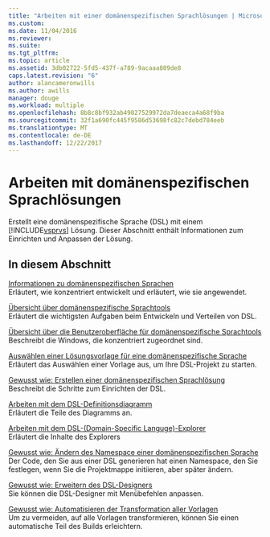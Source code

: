 ```yaml
---
title: "Arbeiten mit einer domänenspezifischen Sprachlösungen | Microsoft Docs"
ms.custom: 
ms.date: 11/04/2016
ms.reviewer: 
ms.suite: 
ms.tgt_pltfrm: 
ms.topic: article
ms.assetid: 3db02722-5fd5-437f-a789-9acaaa809de8
caps.latest.revision: "6"
author: alancameronwills
ms.author: awills
manager: douge
ms.workload: multiple
ms.openlocfilehash: 8b8c8bf932ab49027529972da7deaeca4a68f9ba
ms.sourcegitcommit: 32f1a690fc445f9586d53698fc82c7debd784eeb
ms.translationtype: MT
ms.contentlocale: de-DE
ms.lasthandoff: 12/22/2017
---
```

# <a name="working-with-domain-specific-language-solutions"></a>Arbeiten mit domänenspezifischen Sprachlösungen
Erstellt eine domänenspezifische Sprache (DSL) mit einem [!INCLUDE[vsprvs](../code-quality/includes/vsprvs_md.md)] Lösung. Dieser Abschnitt enthält Informationen zum Einrichten und Anpassen der Lösung.  
  
## <a name="in-this-section"></a>In diesem Abschnitt  
 [Informationen zu domänenspezifischen Sprachen](../modeling/about-domain-specific-languages.md)  
 Erläutert, wie konzentriert entwickelt und erläutert, wie sie angewendet.  
  
 [Übersicht über domänenspezifische Sprachtools](../modeling/overview-of-domain-specific-language-tools.md)  
 Erläutert die wichtigsten Aufgaben beim Entwickeln und Verteilen von DSL.  
  
 [Übersicht über die Benutzeroberfläche für domänenspezifische Sprachtools](../modeling/overview-of-the-domain-specific-language-tools-user-interface.md)  
 Beschreibt die Windows, die konzentriert zugeordnet sind.  
  
 [Auswählen einer Lösungsvorlage für eine domänenspezifische Sprache](../modeling/choosing-a-domain-specific-language-solution-template.md)  
 Erläutert das Auswählen einer Vorlage aus, um Ihre DSL-Projekt zu starten.  
  
 [Gewusst wie: Erstellen einer domänenspezifischen Sprachlösung](../modeling/how-to-create-a-domain-specific-language-solution.md)  
 Beschreibt die Schritte zum Einrichten der DSL.  
  
 [Arbeiten mit dem DSL-Definitionsdiagramm](../modeling/working-with-the-dsl-definition-diagram.md)  
 Erläutert die Teile des Diagramms an.  
  
 [Arbeiten mit dem DSL-(Domain-Specific Languge)-Explorer](../modeling/working-with-the-domain-specific-language-explorer.md)  
 Erläutert die Inhalte des Explorers  
  
 [Gewusst wie: Ändern des Namespace einer domänenspezifischen Sprache](../modeling/how-to-change-the-namespace-of-a-domain-specific-language.md)  
 Der Code, den Sie aus einer DSL generieren hat einen Namespace, den Sie festlegen, wenn Sie die Projektmappe initiieren, aber später ändern.  
  
 [Gewusst wie: Erweitern des DSL-Designers](../modeling/how-to-extend-the-domain-specific-language-designer.md)  
 Sie können die DSL-Designer mit Menübefehlen anpassen.  
  
 [Gewusst wie: Automatisieren der Transformation aller Vorlagen](http://msdn.microsoft.com/en-us/b63cfe20-fe5e-47cc-9506-59b29bca768a)  
 Um zu vermeiden, auf alle Vorlagen transformieren, können Sie einen automatische Teil des Builds erleichtern.